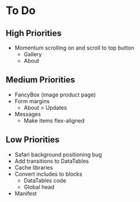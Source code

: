 # To Do

## High Priorities

- Momentum scrolling on and scroll to top button
  - Gallery
  - About

## Medium Priorities

- FancyBox (image product page)
- Form margins
  - About > Updates
- Messages
  - Make items flex-aligned

## Low Priorities

- Safari background positioning bug
- Add transitions to DataTables
- Cache libraries
- Convert includes to blocks
  - DataTables code
  - Global head
- Manifest
